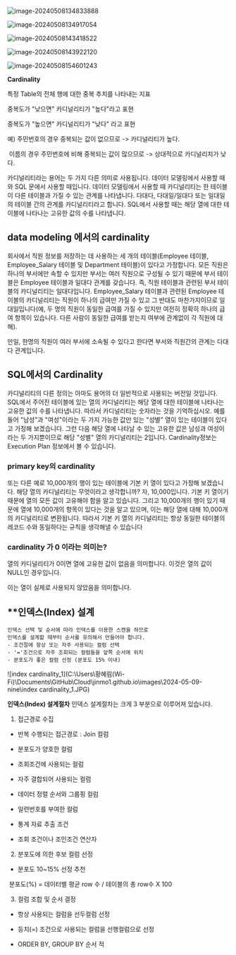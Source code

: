 ![image-20240508134833888](C:\Users\황혜림(Wi-Fi)\AppData\Roaming\Typora\typora-user-images\image-20240508134833888.png)



![image-20240508134917054](C:\Users\황혜림(Wi-Fi)\AppData\Roaming\Typora\typora-user-images\image-20240508134917054.png)

![image-20240508143418522](C:\Users\황혜림(Wi-Fi)\AppData\Roaming\Typora\typora-user-images\image-20240508143418522.png)

![image-20240508143922120](C:\Users\황혜림(Wi-Fi)\AppData\Roaming\Typora\typora-user-images\image-20240508143922120.png)



![image-20240508154601243](C:\Users\황혜림(Wi-Fi)\AppData\Roaming\Typora\typora-user-images\image-20240508154601243.png)

**Cardinality** 

특정 Table의 전체 행에 대한 중복 추치를 나타내는 지표 

중복도가 "낮으면" 카디널리티가 "높다"라고 표현

중복도가 "높으면" 카디널리티가 "낮다" 라고 표현

예) 주민번호의 경우 중복되는 값이 없으므로 -> 카디널리티가 높다.

​     이름의 경우 주민번호에 비해 중복되는 값이 많으므로 -> 상대적으로 카디널리치가 낮다. 

카디널리티라는 용어는 두 가지 다른 의미로 사용됩니다. 데이터 모델링에서 사용할 때와 SQL 문에서 사용할 때입니다. 데이터 모델링에서 사용할 때 카디널리티는 한 테이블이 다른 테이블과 가질 수 있는 관계를 나타냅니다. 다대다, 다대일/일대다 또는 일대일의 테이블 간의 관계를 카디널리티라고 합니다. SQL에서 사용할 때는 해당 열에 대한 테이블에 나타나는 고유한 값의 수를 나타냅니다.

 

## data modeling 에서의 cardinality 

회사에서 직원 정보를 저장하는 데 사용하는 세 개의 테이블(Employee 테이블, Employee_Salary 테이블 및 Department 테이블)이 있다고 가정합니다. 모든 직원은 하나의 부서에만 속할 수 있지만 부서는 여러 직원으로 구성될 수 있기 때문에 부서 테이블은 Employee 테이블과 일대다 관계를 갖습니다. 즉, 직원 테이블과 관련된 부서 테이블의 카디널리티는 일대다입니다. Employee_Salary 테이블과 관련된 Employee 테이블의 카디널리티는 직원이 하나의 급여만 가질 수 있고 그 반대도 마찬가지이므로 일대일입니다(예, 두 명의 직원이 동일한 급여를 가질 수 있지만 여전히 정확히 하나의 급여 항목이 있습니다. 다른 사람이 동일한 급여를 받는지 여부에 관계없이 각 직원에 대해).

만일, 한명의 직원이 여러 부서에 소속될 수 있다고 한다면 부서와 직원간의 관계는 다대다 관계입니다.

 

## SQL에서의 Cardinality 

카디널리티의 다른 정의는 아마도 용어의 더 일반적으로 사용되는 버전일 것입니다.
SQL에서 주어진 테이블에 있는 열의 카디널리티는 해당 열에 대한 테이블에 나타나는 고유한 값의 수를 나타냅니다. 따라서 카디널리티는 숫자라는 것을 기억하십시오. 예를 들어 "남성"과 "여성"이라는 두 가지 가능한 값만 있는 "성별" 열이 있는 테이블이 있다고 가정해 보겠습니다. 그런 다음 해당 열에 나타날 수 있는 고유한 값은 남성과 여성이라는 두 가지뿐이므로 해당 "성별" 열의 카디널리티는 2입니다. Cardinality정보는 Execution Plan 정보에서 볼 수 있습니다.

### primary key의 cardinality 

또는 다른 예로 10,000개의 행이 있는 테이블에 기본 키 열이 있다고 가정해 보겠습니다. 해당 열의 카디널리티는 무엇이라고 생각합니까? 자, 10,000입니다. 기본 키 열이기 때문에 열의 모든 값이 고유해야 함을 알고 있습니다. 그리고 10,000개의 행이 있기 때문에 열에 10,000개의 항목이 있다는 것을 알고 있으며, 이는 해당 열에 대해 10,000개의 카디널리티로 변환됩니다. 따라서 기본 키 열의 카디널리티는 항상 동일한 테이블의 레코드 수와 동일하다는 규칙을 생각해낼 수 있습니다

### cardinality 가 0 이라는 의미는?

열의 카디널리티가 0이면 열에 고유한 값이 없음을 의미합니다. 이것은 열의 값이 NULL인 경우입니다.

이는 열이 실제로 사용되지 않았음을 의미합니다.



## **인덱스(Index) 설계

```
인덱스 선택 및 순서에 따라 인덱스를 이용한 스캔을 하므로
인덱스를 설계할 때부터 순서를 유의해서 만들어야 합니다.
- 조건절에 항상 또는 자주 사용되는 컬럼 선택
- '='조건으로 자주 조회되는 컬럼들을 앞쪽 순서에 위치
- 분포도가 좋은 컬럼 선정 (분포도 15% 이내)
```

![index cardinality_1](C:\Users\황혜림(Wi-Fi)\Documents\GitHub\Cloud\jinmo1.github.io\images\2024-05-09-nine\index cardinality_1.JPG)

**인덱스(Index) 설계절차**
인덱스 설계절차는 크게 3 부분으로 이루어져 있습니다.

1. 접근경로 수집

- 반복 수행되는 접근경로 :  Join 컬럼

-  분포도가 양호한 컬럼

-  조회조건에 사용되는 컬럼

-  자주 결합되어 사용되는 컬럼

-  데이터 정렬 순서와 그룹핑 컬럼

-  일련번호를 부여한 컬럼

-  통계 자료 추출 조건

-  조회 조건이나 조인조건 연산자

  

  2. 분포도에 의한 후보 컬럼 선정

  - 분포도 10~15% 선정 추천

  ​     분포도(%) =  데이터별 평균 row 수 / 테이블의 총 row수 X 100

   

  3. 컬럼 조합 및 순서 결정

  - 항상 사용되는 컬럼을 선두컬럼 선정

  - 등치(=) 조건으로 사용되는 컬럼을 선행컬럼으로 선정

  - ORDER BY, GROUP BY 순서 적
